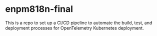 # enpm818n-final
This is a repo to set up a CI/CD pipeline to automate the build, test, and deployment processes for OpenTelemetry Kubernetes deployment.
